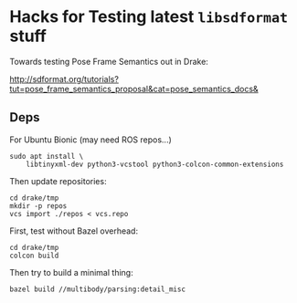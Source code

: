 # Hacks for Testing latest `libsdformat` stuff

Towards testing Pose Frame Semantics out in Drake:

http://sdformat.org/tutorials?tut=pose_frame_semantics_proposal&cat=pose_semantics_docs&

## Deps

For Ubuntu Bionic (may need ROS repos...)

    sudo apt install \
        libtinyxml-dev python3-vcstool python3-colcon-common-extensions

Then update repositories:

    cd drake/tmp
    mkdir -p repos
    vcs import ./repos < vcs.repo

First, test without Bazel overhead:

    cd drake/tmp
    colcon build

Then try to build a minimal thing:

    bazel build //multibody/parsing:detail_misc
